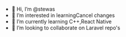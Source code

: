 - 👋 Hi, I’m @stewas
- 👀 I’m interested in learningCancel changes
- 🌱 I’m currently learning C++,React Native
- 💞️ I’m looking to collaborate on Laravel repo's

<!---
stewas/stewas is a ✨ special ✨ repository because its `README.md` (this file) appears on your GitHub profile.
You can click the Preview link to take a look at your changes.
--->

